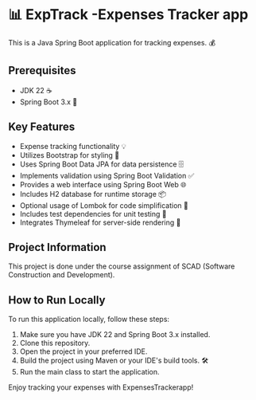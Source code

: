 # 📊 ExpTrack -Expenses Tracker app

This is a Java Spring Boot application for tracking expenses. 💰

## Prerequisites

- JDK 22 ☕
- Spring Boot 3.x 🚀

## Key Features

- Expense tracking functionality 💡
- Utilizes Bootstrap for styling 🎨
- Uses Spring Boot Data JPA for data persistence 🗄️
- Implements validation using Spring Boot Validation ✅
- Provides a web interface using Spring Boot Web 🌐
- Includes H2 database for runtime storage 📦
- Optional usage of Lombok for code simplification 🧰
- Includes test dependencies for unit testing 🧪
- Integrates Thymeleaf for server-side rendering 🌿

## Project Information

This project is done under the course assignment of SCAD (Software Construction and Development).

## How to Run Locally

To run this application locally, follow these steps:

1. Make sure you have JDK 22 and Spring Boot 3.x installed.
2. Clone this repository. 
3. Open the project in your preferred IDE.
4. Build the project using Maven or your IDE's build tools. 🛠️
5. Run the main class to start the application.

Enjoy tracking your expenses with ExpensesTrackerapp!

